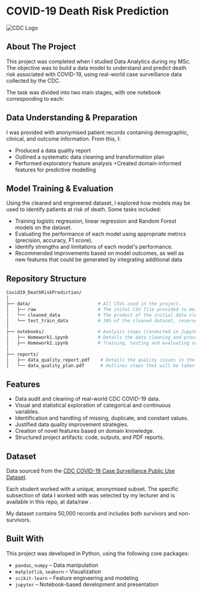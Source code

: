 # COVID-19 Death Risk Prediction

![CDC Logo](https://upload.wikimedia.org/wikipedia/commons/thumb/8/80/US_CDC_logo.svg/300px-US_CDC_logo.svg.png)

## About The Project

This project was completed when I studied Data Analytics during my MSc. The objective was to build a data model to understand and predict death risk associated with COVID-19, using real-world case surveillance data collected by the CDC.

The task was divided into two main stages, with one notebook corresponding to each:

## Data Understanding & Preparation
I was provided with anonymised patient records containing demographic, clinical, and outcome information. From this, I:
+ Produced a data quality report
+ Outlined a systematic data cleaning and transformation plan
+ Performed exploratory feature analysis
+Created domain-informed features for predictive modelling

## Model Training & Evaluation
Using the cleaned and engineered dataset, I explored how models may be used to identify patients at risk of death. Some tasks included: 

+ Training logistic regression, linear regression and Random Forest models on the dataset.
+ Evaluating the performance of each model using appropriate metrics (precision, accuracy, F1 score).
+ Identify strengths and limitations of each model's performance.
+ Recommended improvements based on model outcomes, as well as new features that could be generated by integrating additional data

## Repository Structure

```bash
Covid19_DeathRiskPrediction/
│
├── data/                         # All CSVs used in the project.
│   ├── raw                       # The inital CSV file provided to me.
│   └── cleaned_data              # The product of the initial data cleaning.
│   └── test_train_data           # 30% of the cleaned dataset, reserved for testing against models 
│
├── notebooks/                    # Analysis steps (conducted in Jupyter Notebook)
│   ├── Homework1.ipynb           # Details the data cleaning and processing. 
│   ├── Homework2.ipynb           # Training, testing and evaluating various models on the dataset.
│
├── reports/             
│   ├── data_quality_report.pdf    # Details the quality issues in the original dataset.
│   └── data_quality_plan.pdf      # Outlines steps that will be taken to rectify the above. 
```

## Features

- Data audit and cleaning of real-world CDC COVID-19 data.
- Visual and statistical exploration of categorical and continuous variables.
- Identification and handling of missing, duplicate, and constant values.
- Justified data quality improvement strategies.
- Creation of novel features based on domain knowledge.
- Structured project artifacts: code, outputs, and PDF reports.

## Dataset

Data sourced from the [CDC COVID-19 Case Surveillance Public Use Dataset](https://data.cdc.gov/Case-Surveillance/COVID-19-Case-Surveillance-Public-Use-Data-with-Ge/n8mc-b4w4). 

Each student worked with a unique, anonymised subset. The specific subsection of data I worked with was selected by my lecturer and is available in this repo, at data/raw . 

My dataset contains 50,000 records and includes both survivors and non-survivors.

## Built With 

This project was developed in Python, using the following core packages:

- `pandas`, `numpy` – Data manipulation
- `matplotlib`, `seaborn` – Visualization
- `scikit-learn` – Feature engineering and modeling
- `jupyter` – Notebook-based development and presentation
